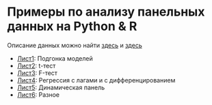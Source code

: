 # Примеры по анализу панельных данных на Python & R

Описание данных можно найти [здесь](https://cran.r-project.org/web/packages/plm/plm.pdf) и [здесь](https://cran.r-project.org/web/packages/Ecdat/Ecdat.pdf)

- [Лист1](https://nbviewer.org/github/artamonoff/Econometrica/blob/9e9c825dde2cf868fefdc5700a693d19dabb4623/panel-analysis/Задачи/List1-Fitting.html): Подгонка моделей
- [Лист2](https://nbviewer.org/github/artamonoff/Econometrica/blob/faf6a4cddd913909c5d0f028f5cef5980b95167f/panel-analysis/Задачи/List2-t-test.html): t-тест
- [Лист3](https://nbviewer.org/github/artamonoff/Econometrica/blob/faf6a4cddd913909c5d0f028f5cef5980b95167f/panel-analysis/Задачи/List3-F-test.html): F-тест
- [Лист4](https://nbviewer.org/github/artamonoff/Econometrica/blob/cb499aad172f0915b95f99bfb299d66e69cd8b7a/panel-analysis/Задачи/List4-Lags-and-Diff.html): Регрессия с лагами и с дифференцированием
- [Лист5](https://nbviewer.org/github/artamonoff/Econometrica/blob/305bc85b6f671422a9fa288921c95c309f765172/panel-analysis/Задачи/List5-Dynamic.html): Динамическая панель
- [Лист6](https://nbviewer.org/github/artamonoff/Econometrica/blob/969f21c98d1493f3e7939c62442eb5067dfd5f05/panel-analysis/Задачи/List6-Misc.html): Разное
